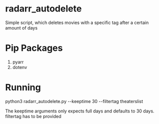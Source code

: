 # radarr_autodelete
Simple script, which deletes movies with a specific tag after a certain amount of days

# Pip Packages

1. pyarr
2. dotenv

# Running
python3 radarr_autodelete.py --keeptime 30 --filtertag theaterslist

The keeptime arguments only expects full days and defaults to 30 days. filtertag has to be provided
